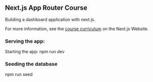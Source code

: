 ## Next.js App Router Course 

Building a dashboard application with next js.

For more information, see the [course curriculum](https://nextjs.org/learn) on the Next.js Website.
### Serving the app:
Starting the app: npm run dev
### Seeding the database
npm run seed